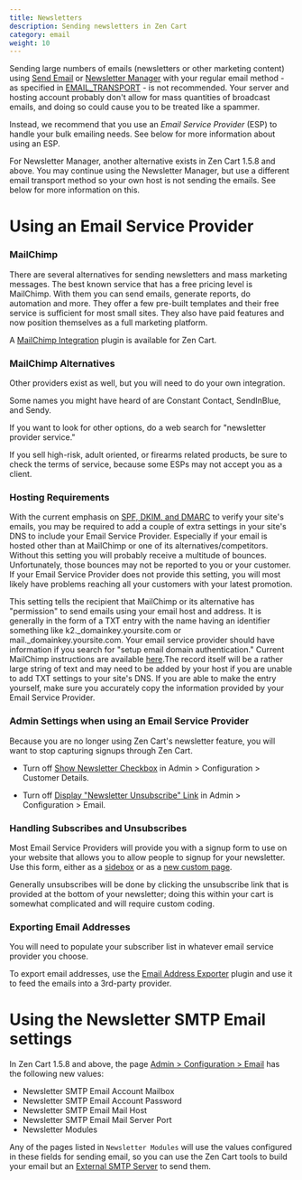 ```yaml
---
title: Newsletters 
description: Sending newsletters in Zen Cart 
category: email
weight: 10
---
```


Sending large numbers of emails (newsletters or other marketing content)
using [Send Email](/user/admin_pages/tools/send_email/) or 
[Newsletter Manager](/user/admin_pages/tools/newsletter/)
with your regular email method - as specified in [EMAIL_TRANSPORT](/user/admin_pages/configuration/configuration_email/) - 
is not recommended.  Your server and hosting account probably don't allow for
mass quantities of broadcast emails, and doing so could cause you to be treated like a spammer. 

Instead, we recommend that you use an *Email Service Provider* (ESP) to handle your
bulk emailing needs.  See below for more information about using an ESP. 

For Newsletter Manager, another alternative exists in Zen Cart 1.5.8 and above.  You may continue using the Newsletter Manager, but use a different email transport method so your own host is not sending the emails.  See below for more information on this.

# Using an Email Service Provider 

### MailChimp
There are several alternatives for sending newsletters and mass marketing messages.
The best known service that has a free pricing level is MailChimp. 
With them you can send emails, generate reports, do automation and more. 
They offer a few pre-built templates and their free service is sufficient for most small sites. 
They also have paid features and now position themselves as a full marketing platform.

A [MailChimp Integration](https://www.zen-cart.com/downloads.php?do=file&id=425) plugin is available for Zen Cart. 


### MailChimp Alternatives 
Other providers exist as well, but you will need to do your own integration. 

Some names you might have heard of are Constant Contact, SendInBlue, and Sendy. 

If you want to look for other options, do a web search for "newsletter provider service."

If you sell high-risk, adult oriented, or firearms related products, be sure to check the terms of service, because some ESPs may not accept you as a client.

### Hosting Requirements
With the current emphasis on [SPF, DKIM, and DMARC](/user/email/advanced_email_troubleshooting/#11-spf-dkim-and-dmarc) to verify your site's emails, you may be required to add a couple of extra settings in your site's DNS to include your Email Service Provider.  Especially if your email is hosted other than at MailChimp or one of its alternatives/competitors.  Without this setting you will probably receive a multitude of bounces.  Unfortunately, those bounces may not be reported to you or your customer.  If your Email Service Provider does not provide this setting, you will most likely have problems reaching all your customers with your latest promotion.

This setting tells the recipient that MailChimp or its alternative has "permission" to send emails using your email host and address.  It is generally in the form of a TXT entry with the name having an identifier something like k2.\_domainkey.yoursite.com or mail.\_domainkey.yoursite.com.  Your email service provider should have information if you search for "setup email domain authentication."  Current MailChimp instructions are available [here](https://mailchimp.com/help/set-up-email-domain-authentication/).The record itself will be a rather large string of text and may need to be added by your host if you are unable to add TXT settings to your site's DNS.  If you are able to make the entry yourself, make sure you accurately copy the information provided by your Email Service Provider.

### Admin Settings when using an Email Service Provider
Because you are no longer using Zen Cart's newsletter feature, you will want to stop capturing signups through Zen Cart.

- Turn off [Show Newsletter Checkbox](/user/admin_pages/configuration/configuration_customerdetails/#show_newsletter_checkbox) in Admin > Configuration > Customer Details. 

- Turn off [Display "Newsletter Unsubscribe" Link](/user/admin_pages/configuration/configuration_email/#display_newsletter_unsubscribe_link) in Admin > Configuration > Email. 

### Handling Subscribes and Unsubscribes
Most Email Service Providers will provide you with a signup form to use on your website that allows you to allow people to signup for your newsletter.  Use this form, either as a [sidebox](/user/template/sideboxes/) or as a [new custom page](/user/customizing/add_pages/#build-a-new-custom-page). 

Generally unsubscribes will be done by clicking the unsubscribe link that is provided at the bottom of your newsletter; doing this within your cart is somewhat complicated and will require custom coding.
 
### Exporting Email Addresses 
You will need to populate your subscriber list in whatever email service provider you choose.

To export email addresses, use the [Email Address Exporter](https://www.zen-cart.com/downloads.php?do=file&id=6) plugin and use it to feed the emails into a 3rd-party provider.

# Using the Newsletter SMTP Email settings 

In Zen Cart 1.5.8 and above, the page [Admin > Configuration > Email](/user/admin_pages/configuration/configuration_email/) has the following new values: 

- Newsletter SMTP Email Account Mailbox
- Newsletter SMTP Email Account Password
- Newsletter SMTP Email Mail Host
- Newsletter SMTP Email Mail Server Port
- Newsletter Modules 

Any of the pages listed in `Newsletter Modules` will use the values configured in these fields for sending email, so you can use the Zen Cart tools to build your email but an [External SMTP Server](/user/email/external_smtp_servers/) to send them. 

